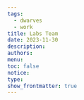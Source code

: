 ```yaml
---
tags:
  - dwarves
  - work
title: Labs Team
date: 2023-11-30
description: 
authors: 
menu: 
toc: false
notice: 
type: 
show_frontmatter: true
---
```

